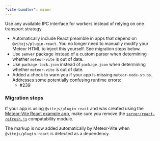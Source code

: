 ```yaml
---
"vite-bundler": minor
---
```


Use any available IPC interface for workers instead of relying on one transport strategy


- Automatically include React preamble in apps that depend on `@vitejs/plugin-react`. You no longer need to manually modify your Meteor HTML to inject this yourself. See migration steps below.
- Use `semver` package instead of a custom parser when determining whether `meteor-vite` is out of date.
- Use `package-lock.json` instead of `package.json` when determining whether `meteor-vite` is out of date.
- Added a check to warn you if your app is missing `meteor-node-stubs`. Addresses some potentially confusing runtime errors:
  - #239

### Migration steps

If your app is using `@vitejs/plugin-react` and was created using the [Meteor-Vite React example app](https://github.com/JorgenVatle/meteor-vite/tree/d3633cb015206cb61168fa135c33b89331afeb04/examples/react), 
make sure you remove the [`server/react-refresh.js`](https://github.com/JorgenVatle/meteor-vite/blob/d3633cb015206cb61168fa135c33b89331afeb04/examples/react/server/react-refresh.js) compatability module. 

The markup is now added automatically by Meteor-Vite when `@vitejs/plugin-react` is detected as a dependency.